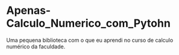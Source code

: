 # Apenas-Calculo_Numerico_com_Pytohn
Uma pequena biblioteca com o que eu aprendi no curso de calculo numérico da faculdade.

